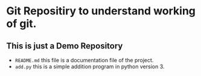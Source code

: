 # Git Repositiry to understand working of git.
## This is just a Demo Repository
- `README.md` this file is a documentation file of the project.
- `add.py` this is a simple addition program in python version 3.
